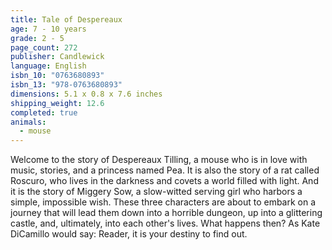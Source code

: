 ```yaml
---
title: Tale of Despereaux
age: 7 - 10 years
grade: 2 - 5
page_count: 272
publisher: Candlewick
language: English
isbn_10: "0763680893"
isbn_13: "978-0763680893"
dimensions: 5.1 x 0.8 x 7.6 inches
shipping_weight: 12.6
completed: true
animals:
  - mouse
---
```


Welcome to the story of Despereaux Tilling, a mouse who is in love with music, stories, and a princess named Pea. It is also the story of a rat called Roscuro, who lives in the darkness and covets a world filled with light. And it is the story of Miggery Sow, a slow-witted serving girl who harbors a simple, impossible wish. These three characters are about to embark on a journey that will lead them down into a horrible dungeon, up into a glittering castle, and, ultimately, into each other's lives. What happens then? As Kate DiCamillo would say: Reader, it is your destiny to find out.
